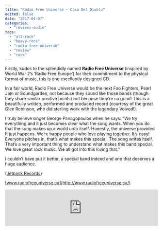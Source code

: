 ```yaml
---
title: "Radio Free Universe – Casa Del Diablo"
edited: false
date: "2017-04-07"
categories:
  - "reviews-audio"
tags:
  - "alt-rock"
  - "heavy-rock"
  - "radio-free-universe"
  - "review"
  - "rock"
---
```


Firstly, kudos to the splendidly named **Radio Free Universe** (inspired by World War 2’s ‘Radio Free Europe’) for their commitment to the physical format of music, this is one excellently designed CD.

In a fair world, Radio Free Universe would be the next Foo Fighters, Pearl Jam or Soundgarden, not because they sound like those bands (though they share similar positive points) but because they’re so good! This is a beautifully written, performed and produced record (courtesy of the great Glen Robinson, who did sterling work with the legendary Voivod!).

I truly believe singer George Panagopoulos when he says: “We try everything and it just becomes clear what the song wants. When you do that the song makes up a world unto itself. Honestly, the universe provides! It just happens. We’re happy people who love playing together. It’s easy! Everyone pitches in, that’s what makes this special. The song writes itself. That’s a very important thing to understand what makes this band special. We love great rock music. We all got into this loving that.”

I couldn’t have put it better, a special band indeed and one that deserves a huge audience.

([Jetpack Records](http://www.jetpackrecords.com/))

[www.radiofreeuniverse.ca](http://www.radiofreeuniverse.ca/)

<iframe style="border: 0; width: 100%; height: 120px;" src="https://bandcamp.com/EmbeddedPlayer/album=1093102643/size=large/bgcol=ffffff/linkcol=0687f5/tracklist=false/artwork=small/transparent=true/" width="300" height="150" seamless=""><a href="http://radiofreeuniverse.bandcamp.com/album/casa-del-diablo">Casa Del Diablo by Radio Free Universe</a></iframe>
